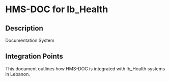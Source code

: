 # HMS-DOC for lb_Health

## Description

Documentation System

## Integration Points

This document outlines how HMS-DOC is integrated with lb_Health systems in Lebanon.
